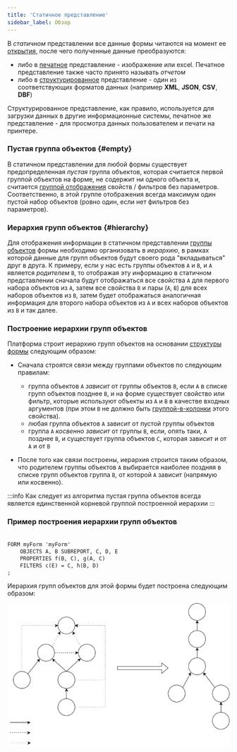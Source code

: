 ```yaml
---
title: 'Статичное представление'
sidebar_label: Обзор
---
```


В *статичном* представлении все данные формы читаются на момент ее [открытия](Open_form.md), после чего полученные данные преобразуются:

-   либо в [печатное](Print_view.md) представление - изображение или excel. Печатное представление также часто принято называть *отчетом*
-   либо в [структурированное](Structured_view.md) представление - один из соответствующих форматов данных (например **XML**, **JSON**, **CSV**, **DBF**)

Структурированное представление, как правило, используется для загрузки данных в другие информационные системы, печатное же представление - для просмотра данных пользователем и печати на принтере.

### Пустая группа объектов {#empty}

В статичном представлении для любой формы существует предопределенная *пустая* группа объектов, которая считается первой группой объектов на форме, не содержит ни одного объекта и, считается [группой отображения](Form_structure.md#drawgroup-broken) свойств / фильтров без параметров. Соответственно, в этой группе отображения всегда максимум один пустой набор объектов (ровно один, если нет фильтров без параметров).

### Иерархия групп объектов {#hierarchy}

Для отображения информации в статичном представлении [группы объектов](Form_structure.md) формы необходимо организовать в *иерархию*, в рамках которой данные для групп объектов будут своего рода "вкладываться" друг в друга. К примеру, если у нас есть группы объектов `A` и `B`, и `A` является *родителем* `B`, то отображая эту информацию в статичном представлении сначала будут отображаться все свойства `A` для первого набора объектов из `A`, затем все свойства `B` и пары (`A`, `B`) для всех наборов объектов из `B`, затем будет отображаться аналогичная информация для второго набора объектов из `A` и всех наборов объектов из `B` и так далее.

### Построение иерархии групп объектов

Платформа строит иерархию групп объектов на основании [структуры формы](Form_structure.md) следующим образом:

-   Сначала строятся связи между группами объектов по следующим правилам:
    -   группа объектов `A` *зависит* от группы объектов `B`, если `А` в списке групп объектов позднее `B`, и на форме существует свойство или фильтр, которые используют объекты из `A` и `B` в качестве входных аргументов (при этом `B` не должно быть [группой-в-колонки](Form_structure.md#groupcolumns-broken) этого свойства).
    -   любая группа объектов `A` зависит от пустой группы объектов
    -   группа `A` *косвенно зависит* от группы `B`, если, опять таки, `A` позднее `B`, и существует группа объектов `C`, которая зависит и от `A` и от `B`

-   После того как связи построены, иерархия строится таким образом, что родителем группы объектов `A` выбирается наиболее поздняя в списке групп объектов группа `B`, от которой `A` зависит (напрямую или косвенно).


:::info
Как следует из алгоритма пустая группа объектов всегда является единственной корневой группой построенной иерархии
:::

### Пример построения иерархии групп объектов

```lsf

FORM myForm 'myForm'
    OBJECTS A, B SUBREPORT, C, D, E
    PROPERTIES f(B, C), g(A, C)
    FILTERS c(E) = C, h(B, D)
;
```

Иерархия групп объектов для этой формы будет построена следующим образом:

![](download/temp/svgout2352421869421388032.png)

  
